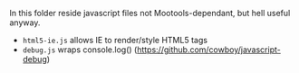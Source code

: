 In this folder reside javascript files not Mootools-dependant, but hell useful anyway.

* `html5-ie.js` allows IE to render/style HTML5 tags
* `debug.js` wraps console.log() (https://github.com/cowboy/javascript-debug)
